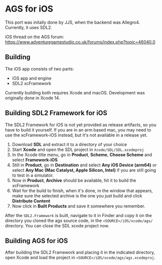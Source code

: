 # AGS for iOS

This port was initally done by JJS, when the backend was Allegro4. Currently, it uses SDL2.

iOS thread on the AGS forum: https://www.adventuregamestudio.co.uk/forums/index.php?topic=46040.0

## Building

The iOS app consists of two parts:

-   iOS app and engine
-   SDL2 xcFramework

Currently building both requires Xcode and macOS. Development was originally done in Xcode 14.


## Building SDL2 Framework for iOS

The SDL2 Framework for iOS is not yet provided as release artifacts, so you have to build it yourself. If you are in an arm based mac, you may need to use the xcFramework-iOS instead, but it's not available in a release yet.

1. Download **SDL** and extract it to a directory of your choice
2. Start **Xcode** and open the SDL project in `Xcode/SDL/SDL.xcodeproj`
3. In the Xcode title menu, go in **Product**, **Scheme**, **Choose Scheme** and  select **Framework-iOS**
4. Still in **Product**, go in **Destination** and select **Any iOS Device (arm64)** or select **Any Mac (Mac Catalyst, Apple Silicon, Intel)** if you are still going to test in a simulator.
5. Now in **Product**, **Archive** should be available, hit it to build the xcFramework
6. Wait for the build to finish, when it's done, in the window that appears, make sure the selected archive is the one you just build and click **Distribute Content**
7. Now click in **Built Products** and save it somewhere you remember.

After the `SDL2.Framework` is built, navigate to it in Finder and copy it on the directory you cloned the ags source code, in the `<SOURCE>/iOS/xcode/ags/` directory. You can close the SDL xcode project now.

## Building AGS for iOS

After building the SDL2 Framework and placing it in the indicated directory, open Xcode and load the project in `<SOURCE>/iOS/xcode/ags/ags.xcodeproj`.

